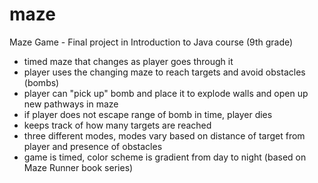 # maze
Maze Game - Final project in Introduction to Java course (9th grade)
- timed maze that changes as player goes through it
- player uses the changing maze to reach targets and avoid obstacles (bombs)
- player can "pick up" bomb and place it to explode walls and open up new pathways in maze
- if player does not escape range of bomb in time, player dies
- keeps track of how many targets are reached
- three different modes, modes vary based on distance of target from player and presence of obstacles
- game is timed, color scheme is gradient from day to night (based on Maze Runner book series)
